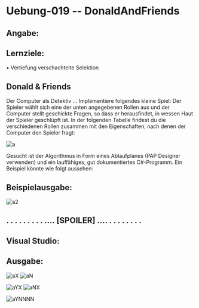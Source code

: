 # Uebung-019  --  DonaldAndFriends

## Angabe:
## Lernziele:
  • Vertiefung verschachtelte Selektion

## Donald & Friends

Der Computer als Detektiv …
Implementiere folgendes kleine Spiel: Der Spieler wählt sich eine der unten angegebenen Rollen aus und der Computer stellt geschickte Fragen,
so dass er herausfindet, in wessen Haut der Spieler geschlüpft ist.
In der folgenden Tabelle findest du die verschiedenen Rollen zusammen mit den Eigenschaften,
nach denen der Computer den Spieler fragt:

![a](https://github.com/IxI-Enki/Uebung-019/assets/138018029/d6802b9a-49d9-46e6-899f-c4e0bad0deac)

Gesucht ist der Algorithmus in Form eines Ablaufplanes (PAP Designer verwenden) und
ein lauffähiges, gut dokumentiertes C#-Programm.
Ein Beispiel könnte wie folgt aussehen:

## Beispielausgabe:
![a2](https://github.com/IxI-Enki/Uebung-019/assets/138018029/f18a83a9-f333-4ecf-9171-4f14b2d21d26)


## . . . . . . . . . .... [SPOILER] .... . . . . . . . . 

## Visual Studio:  

## Ausgabe:  
![aX](https://github.com/IxI-Enki/Uebung-019/assets/138018029/b7f21894-db73-4633-abb3-2d530c04a352)
![aN](https://github.com/IxI-Enki/Uebung-019/assets/138018029/3dc175ce-0bd7-4241-b363-a5943eaf83c1)  

![aYX](https://github.com/IxI-Enki/Uebung-019/assets/138018029/fb783b2c-0a1a-4073-8c60-f425b76a2cd1)
![aNX](https://github.com/IxI-Enki/Uebung-019/assets/138018029/a6b97757-2f97-4e75-85f0-8f80f02af9e0)  

![aYNNNN](https://github.com/IxI-Enki/Uebung-019/assets/138018029/5355fe40-61d7-488c-be7c-535f06d90655)  




